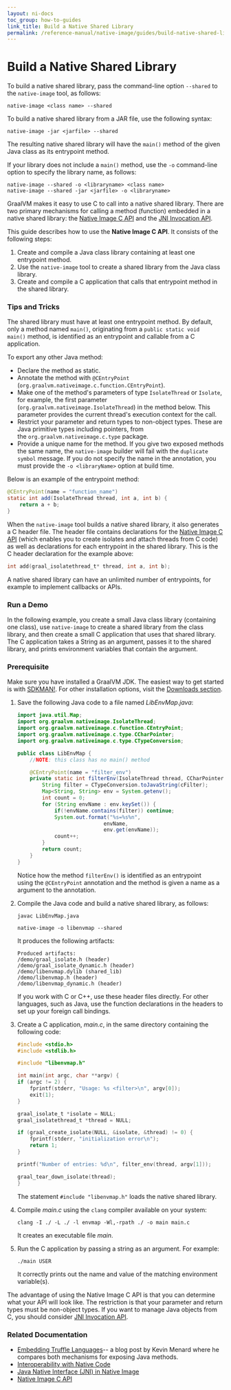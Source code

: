 ```yaml
---
layout: ni-docs
toc_group: how-to-guides
link_title: Build a Native Shared Library
permalink: /reference-manual/native-image/guides/build-native-shared-library/
---
```


# Build a Native Shared Library

To build a native shared library, pass the command-line option `--shared` to the `native-image` tool, as follows:
```shell
native-image <class name> --shared
```

To build a native shared library from a JAR file, use the following syntax:
```shell
native-image -jar <jarfile> --shared
```

The resulting native shared library will have the `main()` method of the given Java class as its entrypoint method.

If your library does not include a `main()` method, use the `-o` command-line option to specify the library name, as follows:
```shell
native-image --shared -o <libraryname> <class name>
native-image --shared -jar <jarfile> -o <libraryname>
```

GraalVM makes it easy to use C to call into a native shared library. 
There are two primary mechanisms for calling a method (function) embedded in a native shared library: the [Native Image C API](../C-API.md) and the [JNI Invocation API](https://docs.oracle.com/en/java/javase/23/docs/specs/jni/invocation.html).

This guide describes how to use the **Native Image C API**.
It consists of the following steps:
1. Create and compile a Java class library containing at least one entrypoint method.
2. Use the `native-image` tool to create a shared library from the Java class library.
3. Create and compile a C application that calls that entrypoint method in the shared library.

### Tips and Tricks

The shared library must have at least one entrypoint method.
By default, only a method named `main()`, originating from a `public static void main()` method, is identified as an entrypoint and callable from a C application.

To export any other Java method:

* Declare the method as static.
* Annotate the method with `@CEntryPoint` (`org.graalvm.nativeimage.c.function.CEntryPoint`).
* Make one of the method's parameters of type `IsolateThread` or `Isolate`, for example, the first parameter (`org.graalvm.nativeimage.IsolateThread`) in the method below. This parameter provides the current thread's execution context for the call.
* Restrict your parameter and return types to non-object types. These are Java primitive types including pointers, from the `org.graalvm.nativeimage.c.type` package.
* Provide a unique name for the method. If you give two exposed methods the same name, the `native-image` builder will fail with the `duplicate symbol` message. If you do not specify the name in the annotation, you must provide the `-o <libraryName>` option at build time.

Below is an example of the entrypoint method:
```java
@CEntryPoint(name = "function_name")
static int add(IsolateThread thread, int a, int b) {
    return a + b;
}
```

When the `native-image` tool builds a native shared library, it also generates a C header file.
The header file contains declarations for the [Native Image C API](../C-API.md) (which enables you to create isolates and attach threads from C code) as well as declarations for each entrypoint in the shared library.
This is the C header declaration for the example above:
```c
int add(graal_isolatethread_t* thread, int a, int b);
```

A native shared library can have an unlimited number of entrypoints, for example to implement callbacks or APIs.

### Run a Demo

In the following example, you create a small Java class library (containing one class), use `native-image` to create a shared library from the class library, and then create a small C application that uses that shared library.
The C application takes a String as an argument, passes it to the shared library, and prints environment variables that contain the argument.

### Prerequisite 
Make sure you have installed a GraalVM JDK.
The easiest way to get started is with [SDKMAN!](https://sdkman.io/jdks#graal).
For other installation options, visit the [Downloads section](https://www.graalvm.org/downloads/).

1. Save the following Java code to a file named _LibEnvMap.java_:
    ```java
    import java.util.Map;
    import org.graalvm.nativeimage.IsolateThread;
    import org.graalvm.nativeimage.c.function.CEntryPoint;
    import org.graalvm.nativeimage.c.type.CCharPointer;
    import org.graalvm.nativeimage.c.type.CTypeConversion;

    public class LibEnvMap {
        //NOTE: this class has no main() method

        @CEntryPoint(name = "filter_env")
        private static int filterEnv(IsolateThread thread, CCharPointer cFilter) {
            String filter = CTypeConversion.toJavaString(cFilter);
            Map<String, String> env = System.getenv();
            int count = 0;
            for (String envName : env.keySet()) {
                if(!envName.contains(filter)) continue;
                System.out.format("%s=%s%n",
                                envName,
                                env.get(envName));
                count++;
            }
            return count;
        }
    }
    ```
    Notice how the method `filterEnv()` is identified as an entrypoint using the `@CEntryPoint` annotation and the method is given a name as a argument to the annotation. 

2. Compile the Java code and build a native shared library, as follows:
    ```shell
    javac LibEnvMap.java
    ```
    ```shell
    native-image -o libenvmap --shared 
    ```

    It produces the following artifacts:
    ```
    Produced artifacts:
    /demo/graal_isolate.h (header)
    /demo/graal_isolate_dynamic.h (header)
    /demo/libenvmap.dylib (shared_lib)
    /demo/libenvmap.h (header)
    /demo/libenvmap_dynamic.h (header)
    ```

    If you work with C or C++, use these header files directly. For other languages, such as Java, use the function declarations in the headers to set up your foreign call bindings. 

3. Create a C application, _main.c_, in the same directory containing the following code:
    ```c
    #include <stdio.h>
    #include <stdlib.h>

    #include "libenvmap.h"

    int main(int argc, char **argv) {
    if (argc != 2) {
        fprintf(stderr, "Usage: %s <filter>\n", argv[0]);
        exit(1);
    }

    graal_isolate_t *isolate = NULL;
    graal_isolatethread_t *thread = NULL;

    if (graal_create_isolate(NULL, &isolate, &thread) != 0) {
        fprintf(stderr, "initialization error\n");
        return 1;
    }

    printf("Number of entries: %d\n", filter_env(thread, argv[1]));

    graal_tear_down_isolate(thread);
    }
    ```
    
    The statement `#include "libenvmap.h"` loads the native shared library.

4. Compile _main.c_ using the `clang` compiler available on your system:
    ```shell
    clang -I ./ -L ./ -l envmap -Wl,-rpath ./ -o main main.c 
    ```
    It creates an executable file _main_.

5. Run the C application by passing a string as an argument. For example:
    ```shell
    ./main USER
    ```
    It correctly prints out the name and value of the matching environment variable(s). 

The advantage of using the Native Image C API is that you can determine what your API will look like. 
The restriction is that your parameter and return types must be non-object types.
If you want to manage Java objects from C, you should consider [JNI Invocation API](../JNI.md). 

### Related Documentation

* [Embedding Truffle Languages](https://nirvdrum.com/2022/05/09/truffle-language-embedding.html)-- a blog post by Kevin Menard where he compares both mechanisms for exposing Java methods.
* [Interoperability with Native Code](../InteropWithNativeCode.md)
* [Java Native Interface (JNI) in Native Image](../JNI.md)
* [Native Image C API](../C-API.md)
